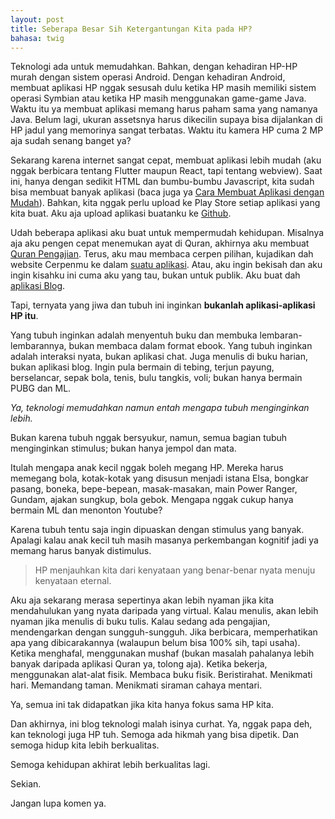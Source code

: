 ```yaml
---
layout: post
title: Seberapa Besar Sih Ketergantungan Kita pada HP?
bahasa: twig
---
```


Teknologi ada untuk memudahkan. Bahkan, dengan kehadiran HP-HP murah dengan sistem operasi Android. Dengan kehadiran Android, membuat aplikasi HP nggak sesusah dulu ketika HP masih memiliki sistem operasi Symbian atau ketika HP masih menggunakan game-game Java. Waktu itu ya membuat aplikasi memang harus paham sama yang namanya Java. Belum lagi, ukuran assetsnya harus dikecilin supaya bisa dijalankan di HP jadul yang memorinya sangat terbatas. Waktu itu kamera HP cuma 2 MP aja sudah senang banget ya?

Sekarang karena internet sangat cepat, membuat aplikasi lebih mudah (aku nggak berbicara tentang Flutter maupun React, tapi tentang webview). Saat ini, hanya dengan sedikit HTML dan bumbu-bumbu Javascript, kita sudah bisa membuat banyak aplikasi (baca juga ya [Cara Membuat Aplikasi dengan Mudah](bagaimana-cara-cepat-membuat-aplikasi-android-0115.html)). Bahkan, kita nggak perlu upload ke Play Store setiap aplikasi yang kita buat. Aku aja upload aplikasi buatanku ke [Github](https://gg.gg/apkzen).

Udah beberapa aplikasi aku buat untuk mempermudah kehidupan. Misalnya aja aku pengen cepat menemukan ayat di Quran, akhirnya aku membuat [Quran Pengajian](https://apkzen.github.io/quran-pengajian.html). Terus, aku mau membaca cerpen pilihan, kujadikan dah website Cerpenmu ke dalam [suatu aplikasi](https://apkzen.github.io/cerpenmu.html). Atau, aku ingin bekisah dan aku ingin kisahku ini cuma aku yang tau, bukan untuk publik. Aku buat dah [aplikasi Blog](https://apkzen.github.io/blog.html).

Tapi, ternyata yang jiwa dan tubuh ini inginkan **bukanlah aplikasi-aplikasi HP itu**.

Yang tubuh inginkan adalah menyentuh buku dan membuka lembaran-lembarannya, bukan membaca dalam format ebook. Yang tubuh inginkan adalah interaksi nyata, bukan aplikasi chat. Juga menulis di buku harian, bukan aplikasi blog. Ingin pula bermain di tebing, terjun payung, berselancar, sepak bola, tenis, bulu tangkis, voli; bukan hanya bermain PUBG dan ML.

_Ya, teknologi memudahkan namun entah mengapa tubuh menginginkan lebih._

Bukan karena tubuh nggak bersyukur, namun, semua bagian tubuh menginginkan stimulus; bukan hanya jempol dan mata.

Itulah mengapa anak kecil nggak boleh megang HP. Mereka harus memegang bola, kotak-kotak yang disusun menjadi istana Elsa, bongkar pasang, boneka, bepe-bepean, masak-masakan, main Power Ranger, Gundam, ajakan sungkup, bola gebok. Mengapa nggak cukup hanya bermain ML dan menonton Youtube?

Karena tubuh tentu saja ingin dipuaskan dengan stimulus yang banyak. Apalagi kalau anak kecil tuh masih masanya perkembangan kognitif jadi ya memang harus banyak distimulus.

> HP menjauhkan kita dari kenyataan yang benar-benar nyata menuju kenyataan eternal.

Aku aja sekarang merasa sepertinya akan lebih nyaman jika kita mendahulukan yang nyata daripada yang virtual. Kalau menulis, akan lebih nyaman jika menulis di buku tulis. Kalau sedang ada pengajian, mendengarkan dengan sungguh-sungguh. Jika berbicara, memperhatikan apa yang dibicarakannya (walaupun belum bisa 100% sih, tapi usaha). Ketika menghafal, menggunakan mushaf (bukan masalah pahalanya lebih banyak daripada aplikasi Quran ya, tolong aja). Ketika bekerja, menggunakan alat-alat fisik. Membaca buku fisik. Beristirahat. Menikmati hari. Memandang taman. Menikmati siraman cahaya mentari.

Ya, semua ini tak didapatkan jika kita hanya fokus sama HP kita.

Dan akhirnya, ini blog teknologi malah isinya curhat. Ya, nggak papa deh, kan teknologi juga HP tuh. Semoga ada hikmah yang bisa dipetik. Dan semoga hidup kita lebih berkualitas.

Semoga kehidupan akhirat lebih berkualitas lagi.

Sekian.

Jangan lupa komen ya.